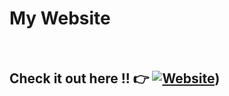 # My Website
<br>

## Check it out here !! 👉  [![Website](https://img.shields.io/badge/Visit%20Now-brightgreen)](https://e-commerce-dun-phi.vercel.app/))

<br>


